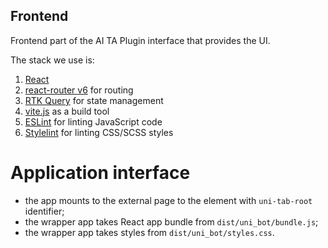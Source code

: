 Frontend
--------

Frontend part of the AI TA Plugin interface that provides the UI.

The stack we use is:
1. [React](https://reactjs.org/)
2. [react-router v6](https://reactrouter.com/en/main) for routing
3. [RTK Query](https://redux-toolkit.js.org/rtk-query/overview) for state management
4. [vite.js](https://vitejs.dev/) as a build tool
5. [ESLint](https://eslint.org/) for linting JavaScript code
5. [Stylelint](https://stylelint.io/) for linting CSS/SCSS styles


# Application interface
- the app mounts to the external page to the element with `uni-tab-root`
  identifier;
- the wrapper app takes React app bundle from `dist/uni_bot/bundle.js`;
- the wrapper app takes styles from `dist/uni_bot/styles.css`.
